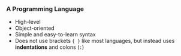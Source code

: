### A Programming Language

- High-level
- Object-oriented
- Simple and easy-to-learn syntax
- Does not use brackets `{ }` like most languages, but instead uses **indentations** and colons (`:`)